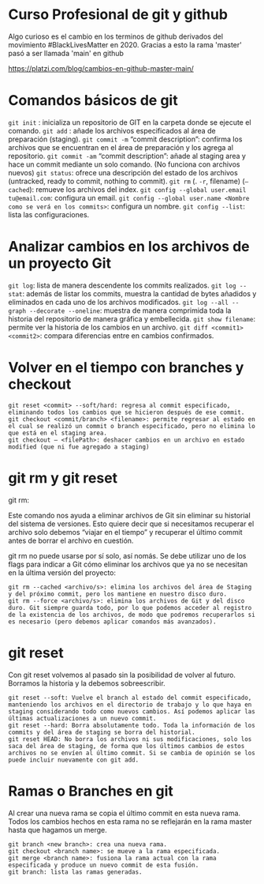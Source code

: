 # Curso Profesional de git y github
Algo curioso es el cambio en los terminos de github derivados del movimiento #BlackLivesMatter en 2020. Gracias a esto la rama 'master' pasó a ser llamada 'main' en github

https://platzi.com/blog/cambios-en-github-master-main/

# Comandos básicos de git

`git init` : inicializa un repositorio de GIT en la carpeta donde se ejecute el comando.
`git add` : añade los archivos especificados al área de preparación (staging).
`git commit -m` “commit description”: confirma los archivos que se encuentran en el área de preparación y los agrega al repositorio.
`git commit -am` “commit description”: añade al staging area y hace un commit mediante un solo comando. (No funciona con archivos nuevos)
`git status`: ofrece una descripción del estado de los archivos (untracked, ready to commit, nothing to commit).
`git rm` (. `-r`, filename) (`–cached`): remueve los archivos del index.
`git config --global user.email tu@email.com`: configura un email.
`git config --global user.name <Nombre como se verá en los commits>`: configura un nombre.
`git config --list`: lista las configuraciones.

# Analizar cambios en los archivos de un proyecto Git

`git log`: lista de manera descendente los commits realizados.
`git log --stat`: además de listar los commits, muestra la cantidad de bytes añadidos y eliminados en cada uno de los archivos modificados.
`git log --all --graph --decorate --oneline`: muestra de manera comprimida toda la historia del repositorio de manera gráfica y embellecida.
`git show filename`: permite ver la historia de los cambios en un archivo.
`git diff <commit1> <commit2>`: compara diferencias entre en cambios confirmados.

# Volver en el tiempo con branches y checkout

    git reset <commit> --soft/hard: regresa al commit especificado, eliminando todos los cambios que se hicieron después de ese commit.
    git checkout <commit/branch> <filename>: permite regresar al estado en el cual se realizó un commit o branch especificado, pero no elimina lo que está en el staging area.
    git checkout – <filePath>: deshacer cambios en un archivo en estado modified (que ni fue agregado a staging)

# git rm y git reset
git rm:

Este comando nos ayuda a eliminar archivos de Git sin eliminar su historial del sistema de versiones. Esto quiere decir que si necesitamos recuperar el archivo solo debemos “viajar en el tiempo” y recuperar el último commit antes de borrar el archivo en cuestión.

git rm no puede usarse por sí solo, así nomás. Se debe utilizar uno de los flags para indicar a Git cómo eliminar los archivos que ya no se necesitan en la última versión del proyecto:

    git rm --cached <archivo/s>: elimina los archivos del área de Staging y del próximo commit, pero los mantiene en nuestro disco duro.
    git rm --force <archivo/s>: elimina los archivos de Git y del disco duro. Git siempre guarda todo, por lo que podemos acceder al registro de la existencia de los archivos, de modo que podremos recuperarlos si es necesario (pero debemos aplicar comandos más avanzados).

# git reset

Con git reset volvemos al pasado sin la posibilidad de volver al futuro. Borramos la historia y la debemos sobreescribir.

    git reset --soft: Vuelve el branch al estado del commit especificado, manteniendo los archivos en el directorio de trabajo y lo que haya en staging considerando todo como nuevos cambios. Así podemos aplicar las últimas actualizaciones a un nuevo commit.
    git reset --hard: Borra absolutamente todo. Toda la información de los commits y del área de staging se borra del historial.
    git reset HEAD: No borra los archivos ni sus modificaciones, solo los saca del área de staging, de forma que los últimos cambios de estos archivos no se envíen al último commit. Si se cambia de opinión se los puede incluir nuevamente con git add.

# Ramas o Branches en git

Al crear una nueva rama se copia el último commit en esta nueva rama. Todos los cambios hechos en esta rama no se reflejarán en la rama master hasta que hagamos un merge.

    git branch <new branch>: crea una nueva rama.
    git checkout <branch name>: se mueve a la rama especificada.
    git merge <branch name>: fusiona la rama actual con la rama especificada y produce un nuevo commit de esta fusión.
    git branch: lista las ramas generadas.
